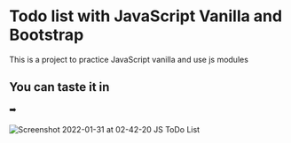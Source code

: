 # Todo list with JavaScript Vanilla and Bootstrap

This is a project to practice JavaScript vanilla and use js modules

## You can taste it in
&#10145;&#65039;

![Screenshot 2022-01-31 at 02-42-20 JS ToDo List](https://user-images.githubusercontent.com/96546848/151744700-f68a87ef-4332-4ba0-89aa-e8ebfab4ed96.png)

